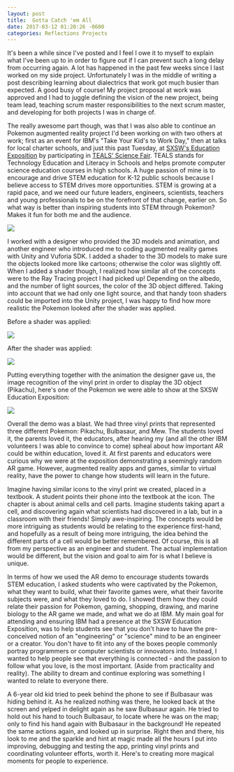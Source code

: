 ```yaml
---
layout: post
title:  Gotta Catch 'em All
date: 2017-03-12 01:20:26 -0600
categories: Reflections Projects
---
```


It's been a while since I've posted and I feel I owe it to myself to explain what I've been up to in order to figure out if I can prevent such a long delay from occurring again. A lot has happened in the past few weeks since I last worked on my side project. Unfortunately I was in the middle of writing a post describing learning about dialectrics that work got much busier than expected. A good busy of course! My project proposal at work was approved and I had to juggle defining the vision of the new project, being team lead, teaching scrum master responsibilities to the next scrum master, and developing for both projects I was in charge of.

The really awesome part though, was that I was also able to continue an Pokemon augmented reality project I'd been working on with two others at work; first as an event for IBM's "Take Your Kid's to Work Day," then at talks for local charter schools, and just this past Tuesday, at [SXSW's Education Exposition](http://sxswedu.com/expo) by participating in [TEALS' Science Fair](https://www.tealsk12.org/). TEALS stands for Technology Education and Literacy in Schools and helps promote computer science education courses in high schools. A huge passion of mine is to encourage and drive STEM education for K-12 public schools because I believe access to STEM drives more opportunities. STEM is growing at a rapid pace, and we need our future leaders, engineers, scientists, teachers and young professionals to be on the forefront of that change, earlier on. So what way is better than inspiring students into STEM through Pokemon? Makes it fun for both me and the audience.

![]({{site.baseurl}}/assets/pokemil/sxsw_edu_expo.jpg)

I worked with a designer who provided the 3D models and animation, and another engineer who introduced me to coding augmented reality games with Unity and Vuforia SDK. I added a shader to the 3D models to make sure the objects looked more like cartoons; otherwise the color was slightly off. When I added a shader though, I realized how similar all of the concepts were to the Ray Tracing project I had picked up! Depending on the albedo, and the number of light sources, the color of the 3D object differed. Taking into account that we had only one light source, and that handy toon shaders could be imported into the Unity project, I was happy to find how more realistic the Pokemon looked after the shader was applied.

Before a shader was applied:

![]({{site.baseurl}}/assets/pokemil/pikachu_preshader.png)

After the shader was applied:

![]({{site.baseurl}}/assets/pokemil/pikachu_postshader.png)

Putting everything together with the animation the designer gave us, the image recognition of the vinyl print in order to display the 3D object (Pikachu), here's one of the Pokemon we were able to show at the SXSW Education Exposition:

![]({{site.baseurl}}/assets/pokemil/ar_demo.gif)

Overall the demo was a blast. We had three vinyl prints that represented three different Pokemon: Pikachu, Bulbasaur, and Mew. The students loved it, the parents loved it, the educators, after hearing my (and all the other IBM volunteers I was able to convince to come) spheal about how important AR could be within education, loved it. At first parents and educators were curious why we were at the exposition demonstrating a seemingly random AR game. However, augmented reality apps and games, similar to virtual reality, have the power to change how students will learn in the future.

Imagine having similar icons to the vinyl print we created, placed in a textbook. A student points their phone into the textbook at the icon. The chapter is about animal cells and cell parts. Imagine students taking apart a cell, and discovering again what scientists had discovered in a lab, but in a classroom with their friends! Simply awe-inspiring. The concepts would be more intriguing as students would be relating to the experience first-hand, and hopefully as a result of being more intriguing, the idea behind the different parts of a cell would be better remembered. Of course, this is all from my perspective as an engineer and student. The actual implementation would be different, but the vision and goal to aim for is what I believe is unique.

In terms of how we used the AR demo to encourage students towards STEM education, I asked students who were captivated by the Pokemon, what they want to build, what their favorite games were, what their favorite subjects were, and what they loved to do. I showed them how they could relate their passion for Pokemon, gaming, shopping, drawing, and marine biology to the AR game we made, and what we do at IBM. My main goal for attending and ensuring IBM had a presence at the SXSW Education Exposition, was to help students see that you don't have to have the pre-conceived notion of an "engineering" or "science" mind to be an engineer or a creator. You don't have to fit into any of the boxes people commonly portray programmers or computer scientists or innovators into. Instead, I wanted to help people see that everything is connected - and the passion to follow what you love, is the most important. (Aside from practicality and reality). The ability to dream and continue exploring was something I wanted to relate to everyone there.

A 6-year old kid tried to peek behind the phone to see if Bulbasaur was hiding behind it. As he realized nothing was there, he looked back at the screen and yelped in delight again as he saw Bulbasaur again. He tried to hold out his hand to touch Bulbasaur, to locate where he was on the map; only to find his hand again with Bulbasaur in the background! He repeated the same actions again, and looked up in surprise. Right then and there, his look to me and the sparkle and hint at magic made all the hours I put into improving, debugging and testing the app, printing vinyl prints and coordinating volunteer efforts, worth it. Here's to creating more magical moments for people to experience.